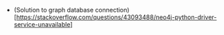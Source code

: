 - (Solution to graph database connection)[https://stackoverflow.com/questions/43093488/neo4j-python-driver-service-unavailable]